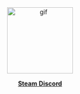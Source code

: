 <html>
  <div align="center">
    <img height="150" src="https://media.tenor.com/atsrEuZxjdMAAAAM/orange-juice-drinking.gif" alt="gif">
    <p align="center">
      <b><a href="https://steamcommunity.com/id/Saveqn/">Steam</b>
      <b><a href="https://discordapp.com/users/753276264961278002/">Discord</b>  
    </p>
  </div>
</html>
